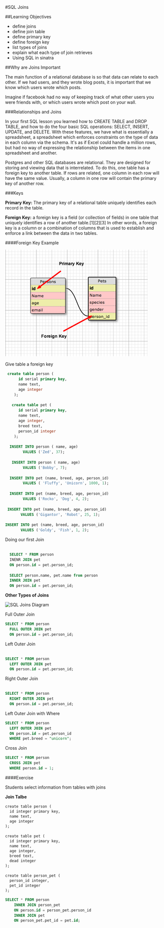 #SQL Joins

##Learning Objectives
- define joins
- define join table
- define primary key
- define foreign key
- list types of joins
- explain what each type of join retrieves
- Using SQL in sinatra

##Why are Joins Important

The main function of a relational database is so that data can relate to each other. If we had users, and they wrote blog posts, it is important that we know which users wrote which posts.  

Imagine if facebook had no way of keeping track of what other users you were friends with, or which users wrote which post on your wall.  

###Relationships and Joins

In your first SQL lesson you learned how to CREATE TABLE and DROP TABLE, and how to do the four basic SQL operations: SELECT, INSERT, UPDATE, and DELETE. With these features, we have what is essentially a spreadsheet, a spreadsheet which enforces constraints on the type of data in each column via the schema. It's as if Excel could handle a million rows, but had no way of expressing the relationship between the items in one spreadsheet and another.

Postgres and other SQL databases are relational. They are designed for storing and viewing data that is interrelated. To do this, one table has a foreign key to another table. If rows are related, one column in each row will have the same value. Usually, a column in one row will contain the primary key of another row.

###Keys

**Primary Key:** The primary key of a relational table uniquely identifies each record in the table.  

**Foreign Key:**  a foreign key is a field (or collection of fields) in one table that uniquely identifies a row of another table.[1][2][3] In other words, a foreign key is a column or a combination of columns that is used to establish and enforce a link between the data in two tables.  

####Foreign Key Example

![foreign_key](foreign_key.png)

Give table a foreign key

```sql
 create table person (
      id serial primary key,
      name text,
      age integer
    );

   create table pet (
      id serial primary key,
      name text,
      age integer,
      breed text,
      person_id integer
    );

  INSERT INTO person ( name, age)
        VALUES ('Zed', 37);

   INSERT INTO person ( name, age)
        VALUES ('Bobby', 7);

  INSERT INTO pet (name, breed, age, person_id)
        VALUES ( 'Fluffy', 'Unicorn', 1000, 1);

  INSERT INTO pet (name, breed, age, person_id)
        VALUES ('Rocko', 'Dog', 4, 2);

 INSERT INTO pet (name, breed, age, person_id)
       VALUES ('Gigantor', 'Robot', 25, 1);

INSERT INTO pet (name, breed, age, person_id)
       VALUES ('Goldy', 'Fish', 1, 2);

```

Doing our first Join

```sql

  SELECT * FROM person
  INENR JOIN pet
  ON person.id = pet.person_id;

  SELECT person.name, pet.name from person
  INNER JOIN pet 
  ON person.id = pet.person_id;

```

**Other Types of Joins**  

![SQL Joins Diagram](http://lh5.ggpht.com/-fnOQYPFr8D0/UagAzBIgMvI/AAAAAAAABbo/3fBL5Fm3Y9Y/SQL%252520JOINs.jpg)  

Full Outer Join  

```sql
SELECT * FROM person 
  FULL OUTER JOIN pet
  ON person.id = pet.person_id;
```

Left Outer Join  

```sql

SELECT * FROM person 
  LEFT OUTER JOIN pet
  ON person.id = pet.person_id;

```

Right Outer Join  

```sql

SELECT * FROM person 
  RIGHT OUTER JOIN pet
  ON person.id = pet.person_id;

```  

Left Outer Join with Where  

```sql
SELECT * FROM person
  LEFT OUTER JOIN pet
  ON person.id = pet.person_id
  WHERE pet.breed = "unicorn";
```

Cross Join  

```sql
SELECT * FROM person
  CROSS JOIN pet
  WHERE person.id = 1;
```

####Exercise

Students select information from tables with joins

**Join Talbe**  

    create table person (
      id integer primary key,
      name text,
      age integer
    );

    create table pet (
      id integer primary key,
      name text,
      age integer,
      breed text,
      dead integer
    );

    create table person_pet (
      person_id integer,
      pet_id integer 
    );

```sql
SELECT * FROM person 
    INNER JOIN person_pet
    ON person.id = person_pet.person_id
    INNER JOIN pet
    ON person_pet.pet_id = pet.id;
```